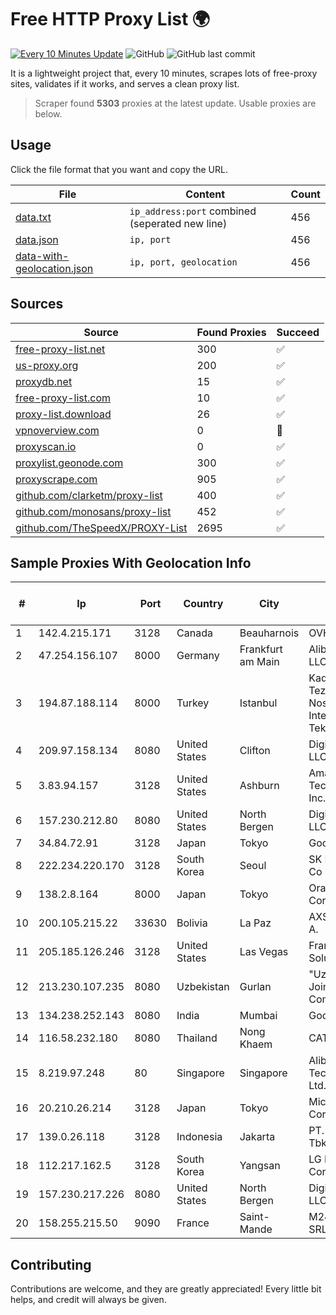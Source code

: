 
# Free HTTP Proxy List 🌍

[![Every 10 Minutes Update](https://github.com/mertguvencli/http-proxy-list/actions/workflows/main.yml/badge.svg?branch=main)](https://github.com/mertguvencli/http-proxy-list/actions/workflows/main.yml)
![GitHub](https://img.shields.io/github/license/mertguvencli/http-proxy-list)
![GitHub last commit](https://img.shields.io/github/last-commit/mertguvencli/http-proxy-list)

It is a lightweight project that, every 10 minutes, scrapes lots of free-proxy sites, validates if it works, and serves a clean proxy list.


> Scraper found **5303** proxies at the latest update. Usable proxies are below.

## Usage

Click the file format that you want and copy the URL.


|File|Content|Count|
|----|-------|-----|
|[data.txt](https://raw.githubusercontent.com/mertguvencli/http-proxy-list/main/proxy-list/data.txt)|`ip_address:port` combined (seperated new line)|456|
|[data.json](https://raw.githubusercontent.com/mertguvencli/http-proxy-list/main/proxy-list/data.json)|`ip, port`|456|
|[data-with-geolocation.json](https://raw.githubusercontent.com/mertguvencli/http-proxy-list/main/proxy-list/data-with-geolocation.json)|`ip, port, geolocation`|456|

## Sources

|Source|Found Proxies|Succeed|
|------|-------------|-------|
|[free-proxy-list.net](https://free-proxy-list.net)|300|✅|
|[us-proxy.org](https://www.us-proxy.org)|200|✅|
|[proxydb.net](http://proxydb.net)|15|✅|
|[free-proxy-list.com](https://free-proxy-list.com/?page=&port=&type%5B%5D=http&type%5B%5D=https&up_time=0&search=Search)|10|✅|
|[proxy-list.download](https://www.proxy-list.download/HTTP)|26|✅|
|[vpnoverview.com](https://vpnoverview.com/privacy/anonymous-browsing/free-proxy-servers)|0|🚫|
|[proxyscan.io](https://www.proxyscan.io)|0|✅|
|[proxylist.geonode.com](https://proxylist.geonode.com/api/proxy-list?limit=300&page=1&sort_by=lastChecked&sort_type=desc&protocols=http,https)|300|✅|
|[proxyscrape.com](https://api.proxyscrape.com/v2/?request=displayproxies&protocol=http&timeout=10000&country=all&ssl=all&anonymity=all)|905|✅|
|[github.com/clarketm/proxy-list](https://raw.githubusercontent.com/clarketm/proxy-list/master/proxy-list-raw.txt)|400|✅|
|[github.com/monosans/proxy-list](https://raw.githubusercontent.com/monosans/proxy-list/main/proxies/http.txt)|452|✅|
|[github.com/TheSpeedX/PROXY-List](https://raw.githubusercontent.com/TheSpeedX/PROXY-List/master/http.txt)|2695|✅|


## Sample Proxies With Geolocation Info

|#|Ip|Port|Country|City|Internet Service Provider|
|-|--|----|-------|----|-------------------------|
|1|142.4.215.171|3128|Canada|Beauharnois|OVH SAS|
|2|47.254.156.107|8000|Germany|Frankfurt am Main|Alibaba.com LLC|
|3|194.87.188.114|8000|Turkey|Istanbul|Kadir Huseyin Tezcan Nosspeed Internet Teknolojileri|
|4|209.97.158.134|8080|United States|Clifton|DigitalOcean, LLC|
|5|3.83.94.157|3128|United States|Ashburn|Amazon Technologies Inc.|
|6|157.230.212.80|8080|United States|North Bergen|DigitalOcean, LLC|
|7|34.84.72.91|3128|Japan|Tokyo|Google LLC|
|8|222.234.220.170|3128|South Korea|Seoul|SK Broadband Co Ltd|
|9|138.2.8.164|8000|Japan|Tokyo|Oracle Corporation|
|10|200.105.215.22|33630|Bolivia|La Paz|AXS Bolivia S. A.|
|11|205.185.126.246|3128|United States|Las Vegas|FranTech Solutions|
|12|213.230.107.235|8080|Uzbekistan|Gurlan|"Uzbektelekom" Joint Stock Company|
|13|134.238.252.143|8080|India|Mumbai|Google LLC|
|14|116.58.232.180|8080|Thailand|Nong Khaem|CAT-BB|
|15|8.219.97.248|80|Singapore|Singapore|Alibaba (US) Technology Co., Ltd.|
|16|20.210.26.214|3128|Japan|Tokyo|Microsoft Corporation|
|17|139.0.26.118|3128|Indonesia|Jakarta|PT. First Media, Tbk|
|18|112.217.162.5|3128|South Korea|Yangsan|LG DACOM Corporation|
|19|157.230.217.226|8080|United States|North Bergen|DigitalOcean, LLC|
|20|158.255.215.50|9090|France|Saint-Mande|M247 Europe SRL|



## Contributing

Contributions are welcome, and they are greatly appreciated! Every
little bit helps, and credit will always be given.

